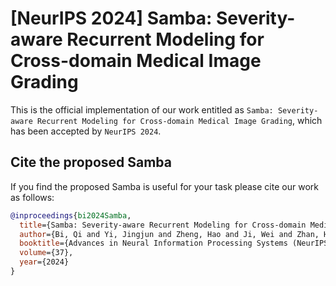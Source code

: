 # [NeurIPS 2024] Samba: Severity-aware Recurrent Modeling for Cross-domain Medical Image Grading

This is the official implementation of our work entitled as ```Samba: Severity-aware Recurrent Modeling for Cross-domain Medical Image Grading```, which has been accepted by ```NeurIPS 2024```.

## Cite the proposed Samba

If you find the proposed Samba is useful for your task please cite our work as follows:

```BibTeX
@inproceedings{bi2024Samba,
  title={Samba: Severity-aware Recurrent Modeling for Cross-domain Medical Image Grading},
  author={Bi, Qi and Yi, Jingjun and Zheng, Hao and Ji, Wei and Zhan, Haolan and Huang, Yawen and Li, Yuexiang and Zheng, Yefeng},
  booktitle={Advances in Neural Information Processing Systems (NeurIPS)},
  volume={37},
  year={2024}
}
```
